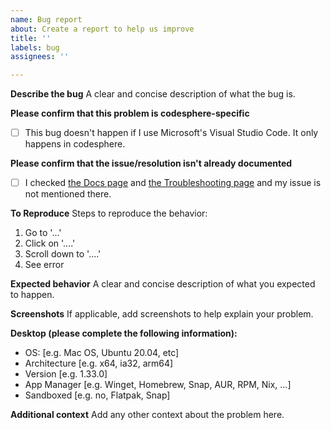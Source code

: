 ```yaml
---
name: Bug report
about: Create a report to help us improve
title: ''
labels: bug
assignees: ''

---
```


**Describe the bug**
A clear and concise description of what the bug is.

**Please confirm that this problem is codesphere-specific**
- [ ] This bug doesn't happen if I use Microsoft's Visual Studio Code. It only happens in codesphere.

**Please confirm that the issue/resolution isn't already documented**
- [ ] I checked [the Docs page](https://github.com/Gringo2/codesphere/blob/master/docs/index.md) and [the Troubleshooting page](https://github.com/Gringo2/codesphere/blob/master/docs/troubleshooting.md) and my issue is not mentioned there.

**To Reproduce**
Steps to reproduce the behavior:
1. Go to '...'
2. Click on '....'
3. Scroll down to '....'
4. See error

**Expected behavior**
A clear and concise description of what you expected to happen.

**Screenshots**
If applicable, add screenshots to help explain your problem.

**Desktop (please complete the following information):**
 - OS: [e.g. Mac OS, Ubuntu 20.04, etc]
 - Architecture [e.g. x64, ia32, arm64]
 - Version [e.g. 1.33.0]
 - App Manager [e.g. Winget, Homebrew, Snap, AUR, RPM, Nix, ...]
 - Sandboxed [e.g. no, Flatpak, Snap]

**Additional context**
Add any other context about the problem here.
